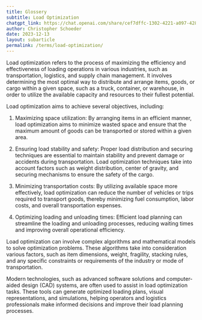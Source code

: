 ```yaml
---
title: Glossery
subtitle: Load Optimization
chatgpt_link: https://chat.openai.com/share/cef7dffc-1302-4221-a097-42801e8fd3aa
author: Christopher Schoeder
date: 2023-12-13
layout: subarticle
permalink: /terms/load-optimization/
---
```


Load optimization refers to the process of maximizing the efficiency and effectiveness of loading operations in various industries, such as transportation, logistics, and supply chain management. It involves determining the most optimal way to distribute and arrange items, goods, or cargo within a given space, such as a truck, container, or warehouse, in order to utilize the available capacity and resources to their fullest potential.

Load optimization aims to achieve several objectives, including:

1. Maximizing space utilization: By arranging items in an efficient manner, load optimization aims to minimize wasted space and ensure that the maximum amount of goods can be transported or stored within a given area.

2. Ensuring load stability and safety: Proper load distribution and securing techniques are essential to maintain stability and prevent damage or accidents during transportation. Load optimization techniques take into account factors such as weight distribution, center of gravity, and securing mechanisms to ensure the safety of the cargo.

3. Minimizing transportation costs: By utilizing available space more effectively, load optimization can reduce the number of vehicles or trips required to transport goods, thereby minimizing fuel consumption, labor costs, and overall transportation expenses.

4. Optimizing loading and unloading times: Efficient load planning can streamline the loading and unloading processes, reducing waiting times and improving overall operational efficiency.

Load optimization can involve complex algorithms and mathematical models to solve optimization problems. These algorithms take into consideration various factors, such as item dimensions, weight, fragility, stacking rules, and any specific constraints or requirements of the industry or mode of transportation.

Modern technologies, such as advanced software solutions and computer-aided design (CAD) systems, are often used to assist in load optimization tasks. These tools can generate optimized loading plans, visual representations, and simulations, helping operators and logistics professionals make informed decisions and improve their load planning processes.
